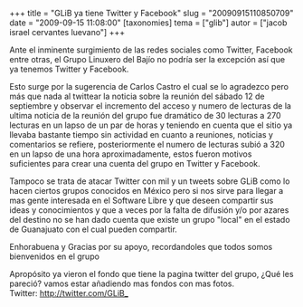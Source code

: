 +++
title = "GLiB ya tiene Twitter y Facebook"
slug = "20090915110850709"
date = "2009-09-15 11:08:00"
[taxonomies]
tema = ["glib"]
autor = ["jacob israel cervantes luevano"]
+++

Ante el inminente surgimiento de las redes sociales como Twitter,
Facebook entre otras, el Grupo Linuxero del Bajío no podría ser la
excepción así que ya tenemos Twitter y Facebook.

Esto surge por la sugerencia de Carlos Castro el cual se lo agradezco
pero más que nada al twittear la noticia sobre la reunión del sábado 12
de septiembre y observar el incremento del acceso y numero de lecturas
de la ultima noticia de la reunión del grupo fue dramático de 30
lecturas a 270 lecturas en un lapso de un par de horas y teniendo en
cuenta que el sitio ya llevaba bastante tiempo sin actividad en cuanto a
reuniones, noticias y comentarios se refiere, posteriormente el numero
de lecturas subió a 320 en un lapso de una hora aproximadamente, estos
fueron motivos suficientes para crear una cuenta del grupo en Twitter y
Facebook.

Tampoco se trata de atacar Twitter con mil y un tweets sobre GLiB como
lo hacen ciertos grupos conocidos en México pero si nos sirve para
llegar a mas gente interesada en el Software Libre y que deseen
compartir sus ideas y conocimientos y que a veces por la falta de
difusión y/o por azares del destino no se han dado cuenta que existe un
grupo "local" en el estado de Guanajuato con el cual pueden compartir.

Enhorabuena y Gracias por su apoyo, recordandoles que todos somos
bienvenidos en el grupo  
  
Apropósito ya vieron el fondo que tiene la pagina twitter del grupo,
¿Qué les pareció? vamos estar añadiendo mas fondos con mas fotos.  
Twitter: <http://twitter.com/GLiB_>

